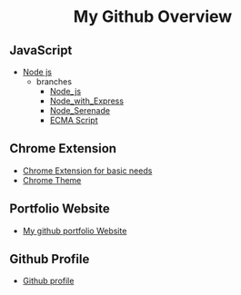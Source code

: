 <h1 align="center">My Github Overview</h1>

## JavaScript

 + [Node js](https://github.com/chanukyapl/NodeLearning)
    - branches
        + [Node_js](https://github.com/chanukyapl/NodeLearning/tree/Node_js)
        + [Node_with_Express](https://github.com/chanukyapl/NodeLearning/tree/Node_with_Express)
        + [Node_Serenade](https://github.com/chanukyapl/NodeLearning/tree/Node_serenade)
        + [ECMA Script](https://github.com/chanukyapl/NodeLearning/tree/ECMAScript)

## Chrome Extension

 + [Chrome Extension for basic needs](https://github.com/chanukyapl/Chrome_extension/tree/first)
 + [Chrome Theme](https://github.com/chanukyapl/chrome_theme/tree/master)

## Portfolio Website

 + [My github portfolio Website](https://github.com/chanukyapl/chanukyapl.github.io)

## Github Profile
 
 + [Github profile](https://github.com/chanukyapl/chanukyapl)

